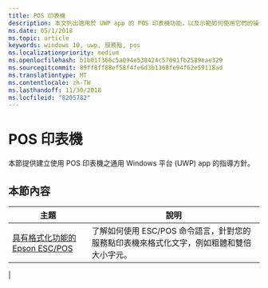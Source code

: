 ```yaml
---
title: POS 印表機
description: 本文列出適用於 UWP app 的 POS 印表機功能，以及示範如何使用它們的操作說明文章的連結。
ms.date: 05/1/2018
ms.topic: article
keywords: windows 10, uwp, 服務點, pos
ms.localizationpriority: medium
ms.openlocfilehash: b1b01f366c5a094e538424c57091fb2589eae329
ms.sourcegitcommit: 89ff8ff88ef58f4fe6d3b1368fe94f62e59118ad
ms.translationtype: MT
ms.contentlocale: zh-TW
ms.lasthandoff: 11/30/2018
ms.locfileid: "8205782"
---
```

# <a name="posprinter"></a>POS 印表機

本節提供建立使用 POS 印表機之通用 Windows 平台 (UWP) app 的指導方針。

## <a name="in-this-section"></a>本節內容
|主題 |說明 |
|------|------------|
| [具有格式化功能的 Epson ESC/POS](epson-esc-pos-with-formatting.md) | 了解如何使用 ESC/POS 命令語言，針對您的服務點印表機來格式化文字，例如粗體和雙倍大小字元。 |
|

<!-- Future topics to be added
| [System Requirements](pos-posprinter-system-requirements.md)  |  |
| [Getting Started](pos-posprinter-get-started.md)              |  | -->

